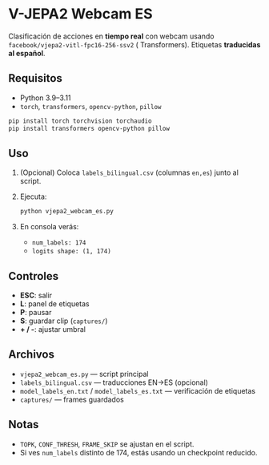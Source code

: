 # V-JEPA2 Webcam ES

Clasificación de acciones en **tiempo real** con webcam usando `facebook/vjepa2-vitl-fpc16-256-ssv2` ( Transformers). Etiquetas **traducidas al español**.

## Requisitos

* Python 3.9–3.11
* `torch`, `transformers`, `opencv-python`, `pillow`

```bash
pip install torch torchvision torchaudio
pip install transformers opencv-python pillow
```

## Uso

1. (Opcional) Coloca `labels_bilingual.csv` (columnas `en,es`) junto al script.
2. Ejecuta:

   ```bash
   python vjepa2_webcam_es.py
   ```
3. En consola verás:

   * `num_labels: 174`
   * `logits shape: (1, 174)`

## Controles

* **ESC**: salir
* **L**: panel de etiquetas
* **P**: pausar
* **S**: guardar clip (`captures/`)
* **+ / -**: ajustar umbral

## Archivos

* `vjepa2_webcam_es.py` — script principal
* `labels_bilingual.csv` — traducciones EN→ES (opcional)
* `model_labels_en.txt` / `model_labels_es.txt` — verificación de etiquetas
* `captures/` — frames guardados

## Notas

* `TOPK`, `CONF_THRESH`, `FRAME_SKIP` se ajustan en el script.
* Si ves `num_labels` distinto de 174, estás usando un checkpoint reducido.
